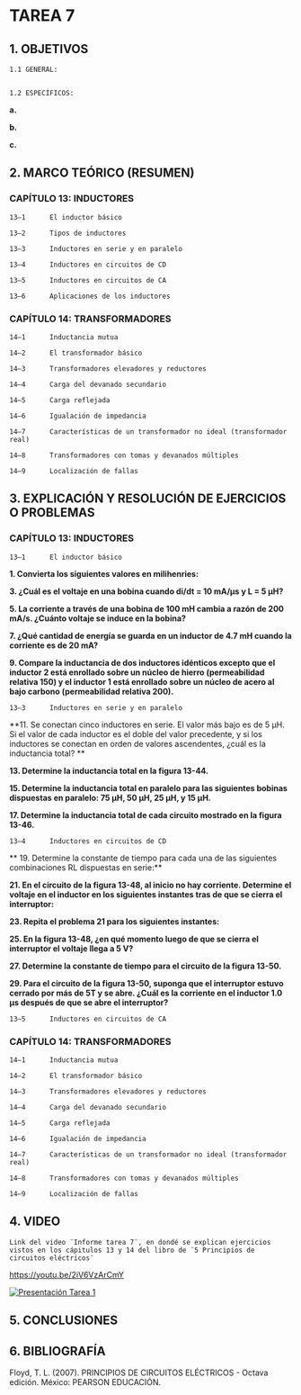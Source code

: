 # TAREA 7
## 1.	OBJETIVOS

	1.1	GENERAL: 


	1.2	ESPECÍFICOS:

**a.**	

**b.**	

**c.**	

## 2.	MARCO TEÓRICO (RESUMEN)

### CAPÍTULO 13: INDUCTORES

	13–1      El inductor básico
	
	13–2      Tipos de inductores
	
	13–3      Inductores en serie y en paralelo 
	
	13–4      Inductores en circuitos de CD 
	
	13–5      Inductores en circuitos de CA 	

	13–6      Aplicaciones de los inductores
	
	
### CAPÍTULO 14: TRANSFORMADORES

	14–1      Inductancia mutua 
	
	14–2      El transformador básico
	
	14–3      Transformadores elevadores y reductores 
	
	14–4      Carga del devanado secundario
	
	14–5      Carga reflejada
	
	14–6      Igualación de impedancia
	
	14–7      Características de un transformador no ideal (transformador real)
	
	14–8      Transformadores con tomas y devanados múltiples
	
	14–9      Localización de fallas




## 3.	EXPLICACIÓN Y RESOLUCIÓN DE EJERCICIOS O PROBLEMAS
	
### CAPÍTULO 13: INDUCTORES

	13–1      El inductor básico

**1. Convierta los siguientes valores en milihenries:**

**3. ¿Cuál es el voltaje en una bobina cuando di/dt = 10 mA/μs y L = 5 μH?**

**5. La corriente a través de una bobina de 100 mH cambia a razón de 200 mA/s. ¿Cuánto voltaje se induce en la bobina?**

**7. ¿Qué cantidad de energía se guarda en un inductor de 4.7 mH cuando la corriente es de 20 mA?**

**9. Compare la inductancia de dos inductores idénticos excepto que el inductor 2 está enrollado sobre un núcleo de hierro (permeabilidad relativa  150) y el inductor 1 está enrollado sobre un núcleo de acero al bajo carbono (permeabilidad relativa  200).**

	
	13–3      Inductores en serie y en paralelo 

**11. Se conectan cinco inductores en serie. El valor más bajo es de 5 μH. Si el valor de cada inductor es el doble del valor precedente, y si los inductores se conectan en orden de valores ascendentes, ¿cuál es la inductancia total? **

**13. Determine la inductancia total en la figura 13-44.**

**15. Determine la inductancia total en paralelo para las siguientes bobinas dispuestas en paralelo: 75 μH, 50 μH, 25 μH, y 15 μH.**

**17. Determine la inductancia total de cada circuito mostrado en la figura 13-46.**

	13–4      Inductores en circuitos de CD 

** 19. Determine la constante de tiempo para cada una de las siguientes combinaciones RL dispuestas en serie:**

**21. En el circuito de la figura 13-48, al inicio no hay corriente. Determine el voltaje en el inductor en los siguientes instantes tras de que se cierra el interruptor:**


**23. Repita el problema 21 para los siguientes instantes:**

**25. En la figura 13-48, ¿en qué momento luego de que se cierra el interruptor el voltaje llega a 5 V?**

**27. Determine la constante de tiempo para el circuito de la figura 13-50.**

**29. Para el circuito de la figura 13-50, suponga que el interruptor estuvo cerrado por más de 5T  y se abre. ¿Cuál es la corriente en el inductor 1.0 μs después de que se abre el interruptor?**

	13–5      Inductores en circuitos de CA 	


	
	
### CAPÍTULO 14: TRANSFORMADORES

	14–1      Inductancia mutua 
	
	14–2      El transformador básico
	
	14–3      Transformadores elevadores y reductores 
	
	14–4      Carga del devanado secundario
	
	14–5      Carga reflejada
	
	14–6      Igualación de impedancia
	
	14–7      Características de un transformador no ideal (transformador real)
	
	14–8      Transformadores con tomas y devanados múltiples
	
	14–9      Localización de fallas


## 4.	VIDEO
	
	Link del video ¨Informe tarea 7¨, en dondé se explican ejercicios vistos en los cápitulos 13 y 14 del libro de ¨5 Principios de circuitos eléctricos¨
	
https://youtu.be/2iV6VzArCmY
	
	
[![Presentación Tarea 1](https://img.youtube.com/vi/2iV6VzArCmY/0.jpg)](https://www.youtube.com/watch?v=2iV6VzArCmY)
	
## 5.	CONCLUSIONES
        


## 6.	BIBLIOGRAFÍA

Floyd, T. L. (2007). PRINCIPIOS DE CIRCUITOS ELÉCTRICOS - Octava edición. México: PEARSON EDUCACIÓN.

